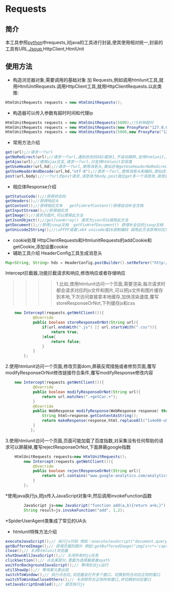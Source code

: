 # Requests
## 简介
本工具参照<u>python</u>中requests,对java的工具进行封装,使其使用相对统一,封装的工具有URL,<u>Jsoup</u>,HttpClient,HtmlUnit
## 使用方法
* 构造浏览器对象,需要调用的基础对象 加 Requests,例如调用htmlunit工具,就用HtmlUnitRequests.调用HttpClient工具,就用HttpClientRequests.以此类推:
```Java
HtmlUnitRequests requests = new HtmlUnitRequests();
```
* 构造器可以传入参数有超时时间和代理ip
```Java
HtmlUnitRequests requests = new HtmlUnitRequests(5000);//5秒钟超时
HtmlUnitRequests requests = new HtmlUnitRequests(new ProxyPara("127.0.0.1",12345));//设置代理
HtmlUnitRequests requests = new HtmlUnitRequests(5000,new ProxyPara("127.0.0.1",12345));//设置代理和超时时间
```
* 常用方法介绍
```Java
get(url);//请求一个url
getNoRedirect(url);//请求一个url,遇到状态码302或301,不自动跳转,支持htmlunit,httpClient实现类
getAjax(url);//使用ajax交互,请求一个url,只支持htmlunit实现类
getUseHeader(url,hd);//请求一个url,使用消息头,类似还有getUseHeaderNoRedirect,getUseHeaderAjax
getUseHeaderAndDecode(url,hd,"utf-8");//请求一个url,使用消息头和编码,类似还有getUseHeaderAndDecodeNoRedirect,getUseHeaderAndDecodeAjax
post(url,body);//一个url的post请求,消息体为body,post就比get多一个消息体,其他实现方法参考get实现
```
* 相应体Response介绍
```Java
getStatusCode();//获得状态码
getHeaders();//获得响应头
getContent();//获得相应文本   getFixHrefContent()获得自动补全文档
getInputStream();//获得相应流
getImage();//请求为图片,可以使用此方法
getJsonObject();//getJsonArray() 请求为json可以调用此方法
getDocument();//获得jsoup文档  getFixHrefDocument() 获得补全后的jsoup文档
getUnicode2String();//\uFFFF或者\x64 unicode或16进制编码 调用此方法获得对应文本
```
* cookie处理
HttpClientRequests和HtmlunitRequests的addCookie和getCookie,添加设置cookie
* 辅助工具介绍
HeaderConfig工具生成消息头
```Java
Map<String, String> hds = HeaderConfig.postBuilder().setReferer("http://www.baidu.com").build();
```
Intercept拦截器,功能拦截请求和响应,修改响应或者存储响应
>>>>1.比如,使用htmlunit访问一个页面,需要渲染,每次请求时都会请求对应的js文件和图片,可以把js文件和图片缓存到本地,下次访问直接拿本地缓存,加快渲染速度,覆写storeResponseOrNot,下列缓存js和css
```Java
	new Intercept(requests.getWetClient()){
    		@Override
    	    public boolean storeResponseOrNot(String url){
    			if(url.endsWith(".js") || url.startsWith(".css")){
    				return true;
    			}else{
    				return false;
    			}
    	    }
    	};
```
2.使用htmlunit访问一个页面,修改页面dom,屏蔽反爬措施或者修剪页面,覆写modifyResponseOrNot修改链接符合条件,覆写modifyResponse修改内容
```Java
	new Intercept(requests.getWetClient()){
    		@Override
    	    public boolean modifyResponseOrNot(String url){
    	    	return url.matches(".+getCar.+");
    	    }
    	    @Override
    	    public WebResponse modifyResponse(WebResponse response) throws IOException{
    	    	String html=response.getContentAsString();
    	    	return makeResponse(response,html.replaceAll("[u4e00-u9fa5]", ""));
    	    }
    	   };
```
3.使用htmlunit访问一个页面,页面可能加载了百度指数,对采集没有任何帮助的请求可以屏蔽掉,覆写rejectResponseOrNot,下面屏蔽google指数
```Java
	HtmlUnitRequests requests=new HtmlUnitRequests();
    	new Intercept(requests.getWetClient()){
    		@Override
    	    public boolean rejectResponseOrNot(String url){
    	    	return url.contains("www.google-analytics.com/analytics");
    	    }
    	};
```
*使用java执行js,把js传入JavaScript对象中,然后调用invokeFunction函数
```Java
    	JavaScript js=new JavaScript("function add(a,b){return a+b;}");
    	String result=js.invokeFunction("add", 1,2);
```
*SpiderUserAgent类集成了常见的UA头
* htmlunit特殊方法介绍
```Java
executeJavaScript();// 执行js代码 例如：executeJavaScript("document.querySelector(\"a[href*='detail']\").click();"),点击属性href包含datail的a标签
getBufferedImage();// 获得页面的图片 例如:getBufferedImage("img[src*='captcha']"),属性src包含captcha的img标签对应的图片
close();// 关闭htmlunit浏览器
shutDownAllJavaScript();// 关闭所有的js任务
clickSection();// 点击某部分,里面为选择器或者xpath
waitForBackgroundJavaScript();// 等待后台js运行
utilShowUp();// 等待某元素出现
switchToWindow();// 执行点击后,浏览器会打开多个窗口，切换到符合对应正则的窗口
switchToWindowCloseOthers();// 关闭除符合正则所有窗口,并切换到对应窗口
setJavaScriptEnabled();// 是否执行js
```